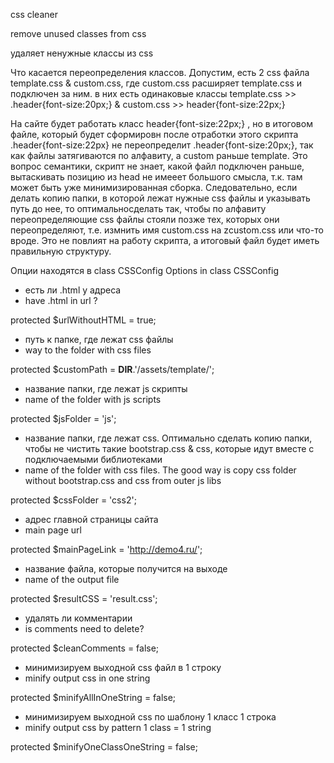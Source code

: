 css cleaner

remove unused classes from css

удаляет ненужные классы из css

Что касается переопределения классов. Допустим, есть 2 css файла 
template.css & custom.css, где custom.css расширяет template.css и подключен за ним.
в них есть одинаковые классы
template.css >> .header{font-size:20px;} & custom.css >> header{font-size:22px;}

На сайте будет работать класс header{font-size:22px;} , но в итоговом файле, который будет сформировн после отработки этого скрипта .header{font-size:22px} не переопределит .header{font-size:20px;},
так как файлы затягиваются по алфавиту, а custom раньше template.
Это вопрос семантики, скрипт не знает, какой файл подключен раньше, вытаскивать позицию из head не имееет большого смысла, т.к. там может быть уже минимизированная сборка.
Следовательно, если делать копию папки, в которой лежат нужные css файлы и указывать путь до нее, то оптимальносделать так, чтобы по алфавиту переопределяющие css файлы стояли позже тех, которых они переопределяют, т.е. измнить имя custom.css на zcustom.css или что-то вроде. Это не повлият на работу скрипта, а итоговый файл будет иметь правильную структуру.




Опции находятся в class CSSConfig
Options in class CSSConfig

 * есть ли .html у адреса
 * have .html in url ?

protected $urlWithoutHTML = true;

 * путь к папке, где лежат css файлы
 * way to the folder with css files

protected $customPath = __DIR__.'/assets/template/';

 * название папки, где лежат js скрипты
 * name of the folder with js scripts

protected $jsFolder = 'js';

 * название папки, где лежат css. Оптимально сделать копию папки, чтобы не чистить такие bootstrap.css & css, которые идут вместе с подключаемыми библиотеками
 * name of the folder with css files. The good way is copy css folder without bootstrap.css and css from outer js libs

protected $cssFolder = 'css2';

 * адрес главной страницы сайта
 * main page url

protected $mainPageLink = 'http://demo4.ru/';

 * название файла, которые получится на выходе
 * name of the output file

protected $resultCSS = 'result.css';


 * удалять ли комментарии
 * is comments need to delete? 

protected $cleanComments = false;


 * минимизируем выходной css файл в 1 строку
 * minify output css in one string

protected $minifyAllInOneString = false;


 * минимизируем выходной css по шаблону 1 класс 1 строка
 * minify output css by pattern 1 class = 1 string

protected $minifyOneClassOneString = false;